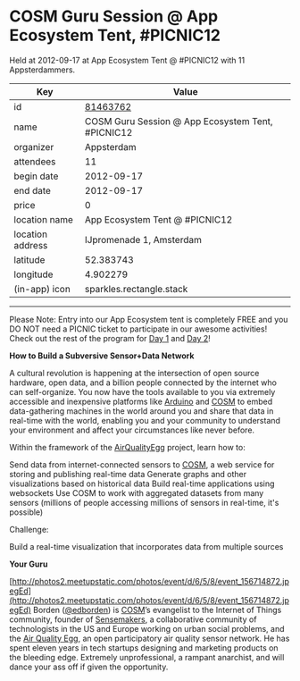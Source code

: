 # COSM Guru Session @ App Ecosystem Tent, #PICNIC12
Held at 2012-09-17 at App Ecosystem Tent @ #PICNIC12 with 11 Appsterdammers.
        
|Key|Value
|---|---|
|id|[81463762](https://www.meetup.com/appsterdam/events/81463762/)|
|name|COSM Guru Session @ App Ecosystem Tent, #PICNIC12|
|organizer|Appsterdam|
|attendees|11|
|begin date|2012-09-17|
|end date|2012-09-17|
|price|0|
|location name|App Ecosystem Tent @ #PICNIC12|
|location address|IJpromenade 1, Amsterdam|
|latitude|52.383743|
|longitude|4.902279|
|(in-app) icon|sparkles.rectangle.stack|

---

Please Note: Entry into our App Ecosystem tent is completely FREE and you DO NOT need a PICNIC ticket to participate in our awesome activities! Check out the rest of the program for [Day 1](http://meetup.appsterdam.rs/events/81291222/) and [Day 2](http://meetup.appsterdam.rs/events/81291752/)!

**How to Build a Subversive Sensor+Data Network**

A cultural revolution is happening at the intersection of open source hardware, open data, and a billion people connected by the internet who can self-organize. You now have the tools available to you via extremely accessible and inexpensive platforms like [Arduino](http://en.wikipedia.org/wiki/Arduino) and [COSM](https://cosm.com/) to embed data-gathering machines in the world around you and share that data in real-time with the world, enabling you and your community to understand your environment and affect your circumstances like never before.

Within the framework of the [AirQualityEgg](http://airqualityegg.com) project, learn how to:

Send data from internet-connected sensors to [COSM](https://cosm.com/), a web service for storing and publishing real-time data Generate graphs and other visualizations based on historical data Build real-time applications using websockets Use COSM to work with aggregated datasets from many sensors (millions of people accessing millions of sensors in real-time, it's possible)

Challenge:

Build a real-time visualization that incorporates data from multiple sources  

**Your Guru**

[http://photos2.meetupstatic.com/photos/event/d/6/5/8/event_156714872.jpegEd](http://photos2.meetupstatic.com/photos/event/d/6/5/8/event_156714872.jpegEd) Borden ([@edborden](https://twitter.com/edborden)) is [COSM](https://cosm.com/)’s evangelist to the Internet of Things community, founder of [Sensemakers](http://sensemake.rs/), a collaborative community of technologists in the US and Europe working on urban social problems, and the [Air Quality Egg](http://airqualityegg.com/), an open participatory air quality sensor network. He has spent eleven years in tech startups designing and marketing products on the bleeding edge. Extremely unprofessional, a rampant anarchist, and will dance your ass off if given the opportunity.


